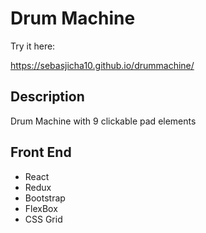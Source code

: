 # Drum Machine

Try it here:

https://sebasjicha10.github.io/drummachine/

## Description

Drum Machine with 9 clickable pad elements 

## Front End

<ul>
  <li>React</li>
  <li>Redux</li>
  <li>Bootstrap</li>
  <li>FlexBox</li>
  <li>CSS Grid</li>
</ul>
